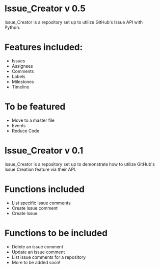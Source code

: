 # Issue_Creator v 0.5
Issue_Creator is a repository set up to utilize GitHub's Issue API with Python.

# Features included:
- Issues
- Assignees
- Comments
- Labels
- Milestones
- Timeline

# To be featured

- Move to a master file
- Events
- Reduce Code

# Issue_Creator v 0.1
Issue_Creator is a repository set up to demonstrate how to utilize GitHub's Issue Creation feature via their API.

# Functions included
- List specific issue comments
- Create Issue comment
- Create Issue
# Functions to be included
- Delete an issue comment
- Update an issue comment
- List issue comments for a repository
- More to be added soon!
